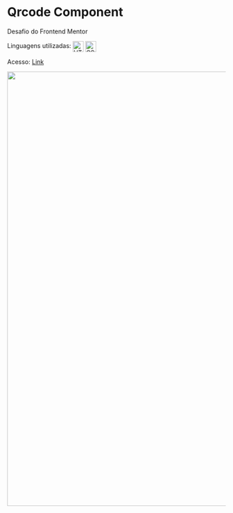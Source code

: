 # Qrcode Component

Desafio do Frontend Mentor

Linguagens utilizadas: 
<img align="center" alt="HTML" height="25" src="https://img.shields.io/badge/HTML5-E34F26?style=for-the-badge&logo=html5&logoColor=white">
<img align="center" alt="CSS" height="25" src="https://img.shields.io/badge/CSS3-1572B6?style=for-the-badge&logo=css3&logoColor=white">

Acesso: <a href="https://matheeusgomes.github.io/qrcode-component/">Link</a>

<img src="https://user-images.githubusercontent.com/10269675/168894481-e2b35cd9-826c-463f-b9b0-fc82cc7cf47c.jpg" width=1000px>
